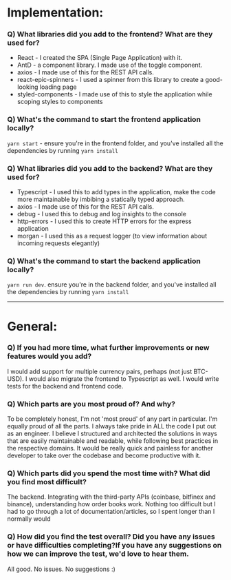 # Implementation:

### Q) What libraries did you add to the frontend? What are they used for?

* React - I created the SPA (Single Page Application) with it.
* AntD - a component library. I made use of the toggle component.
* axios - I made use of this for the REST API calls.
* react-epic-spinners - I used a spinner from this library to create a good-looking loading page
* styled-components - I made use of this to style the application while scoping styles to components

### Q) What's the command to start the frontend application locally?

`yarn start` - ensure you're in the frontend folder, and you've installed all the dependencies by running `yarn install`

### Q) What libraries did you add to the backend? What are they used for?

* Typescript - I used this to add types in the application, make the code more maintainable by imbibing a statically
  typed approach.
* axios - I made use of this for the REST API calls.
* debug - I used this to debug and log insights to the console
* http-errors - I used this to create HTTP errors for the express application
* morgan - I used this as a request logger (to view information about incoming requests elegantly)

### Q) What's the command to start the backend application locally?

`yarn run dev`. ensure you're in the backend folder, and you've installed all the dependencies by running `yarn install`

---

# General:

### Q) If you had more time, what further improvements or new features would you add?

I would add support for multiple currency pairs, perhaps (not just BTC-USD). I would also migrate the frontend to
Typescript as well. I would write tests for the backend and frontend code.

### Q) Which parts are you most proud of? And why?

To be completely honest, I'm not 'most proud' of any part in particular. I'm equally proud of all the parts. I always
take pride in ALL the code I put out as an engineer. I believe I structured and architected the solutions in ways that
are easily maintainable and readable, while following best practices in the respective domains. It would be really quick
and painless for another developer to take over the codebase and become productive with it.

### Q) Which parts did you spend the most time with? What did you find most difficult?

The backend. Integrating with the third-party APIs (coinbase, bitfinex and binance), understanding how order books work.
Nothing too difficult but I had to go through a lot of documentation/articles, so I spent longer than I normally would

### Q) How did you find the test overall? Did you have any issues or have difficulties completing?If you have any suggestions on how we can improve the test, we'd love to hear them.

All good. No issues. No suggestions :)
